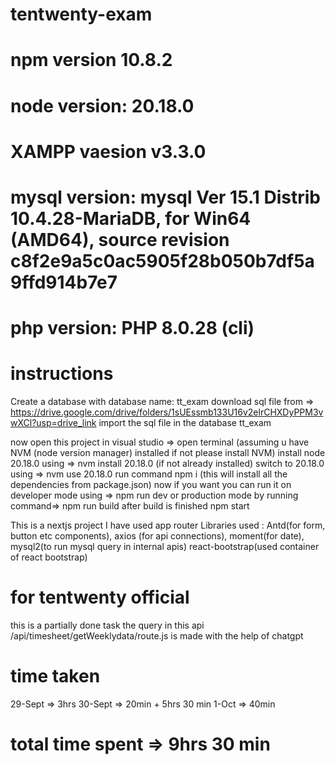 # tentwenty-exam
# npm version 10.8.2
# node version: 20.18.0
# XAMPP vaesion v3.3.0
# mysql version: mysql  Ver 15.1 Distrib 10.4.28-MariaDB, for Win64 (AMD64), source revision c8f2e9a5c0ac5905f28b050b7df5a9ffd914b7e7
# php version: PHP 8.0.28 (cli)

# instructions
Create a database with database name: tt_exam
download sql file from => https://drive.google.com/drive/folders/1sUEssmb133U16v2elrCHXDyPPM3vwXCl?usp=drive_link
import the sql file in the database tt_exam 

now open this project in visual studio => open terminal
(assuming u have NVM (node version manager) installed if not please install NVM)
install node 20.18.0 using => nvm install 20.18.0 (if not already installed)
switch to 20.18.0 using => nvm use 20.18.0
run command npm i (this will install all the dependencies from package.json)
now if you want you can run it on developer mode using => npm run dev
or 
production mode by running command=> npm run build 
after build is finished npm start

This is a nextjs project 
I have used app router 
Libraries used :
 Antd(for form, button etc components), 
 axios (for api connections), 
 moment(for date), 
 mysql2(to run mysql query in internal apis)
 react-bootstrap(used container of react bootstrap)

# for tentwenty official 
this is a partially done task
the query in this api /api/timesheet/getWeeklydata/route.js is made with the help of chatgpt 

# time taken
29-Sept => 3hrs
30-Sept => 20min + 5hrs 30 min
1-Oct => 40min

# total time spent => 9hrs 30 min